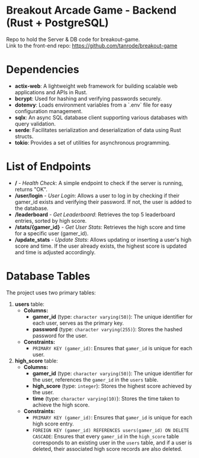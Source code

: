 # Breakout Arcade Game - Backend (Rust + PostgreSQL)
Repo to hold the Server &amp; DB code for breakout-game.<br>
Link to the front-end repo: https://github.com/tanrode/breakout-game

# Dependencies
<ul>
  <li><b>actix-web</b>: A lightweight web framework for building scalable web applications and APIs in Rust.</li>
  <li><b>bcrypt</b>: Used for hashing and verifying passwords securely.</li>
  <li><b>dotenvy</b>: Loads environment variables from a `.env` file for easy configuration management.</li>
  <li><b>sqlx</b>: An async SQL database client supporting various databases with query validation.</li>
  <li><b>serde</b>: Facilitates serialization and deserialization of data using Rust structs.</li>
  <li><b>tokio</b>: Provides a set of utilities for asynchronous programming.</li>
</ul>

# List of Endpoints
<ul>
    <li><b>/</b> - <i>Health Check</i>: A simple endpoint to check if the server is running, returns "OK".</li>
    <li><b>/user/login</b> - <i>User Login</i>: Allows a user to log in by checking if their gamer_id exists and verifying their password. If not, the user is added to the database.</li>
    <li><b>/leaderboard</b> - <i>Get Leaderboard</i>: Retrieves the top 5 leaderboard entries, sorted by high score.</li>
    <li><b>/stats/{gamer_id}</b> - <i>Get User Stats</i>: Retrieves the high score and time for a specific user (gamer_id).</li>
    <li><b>/update_stats</b> - <i>Update Stats</i>: Allows updating or inserting a user's high score and time. If the user already exists, the highest score is updated and time is adjusted accordingly.</li>
</ul>

# Database Tables
<p>The project uses two primary tables:</p>

<ol>
  <li><strong>users</strong> table:
    <ul>
      <li><strong>Columns:</strong>
        <ul>
          <li><strong>gamer_id</strong> (type: <code>character varying(50)</code>): The unique identifier for each user, serves as the primary key.</li>
          <li><strong>password</strong> (type: <code>character varying(255)</code>): Stores the hashed password for the user.</li>
        </ul>
      </li>
      <li><strong>Constraints:</strong>
        <ul>
          <li><code>PRIMARY KEY (gamer_id)</code>: Ensures that <code>gamer_id</code> is unique for each user.</li>
        </ul>
      </li>
    </ul>
  </li>

  <li><strong>high_score</strong> table:
    <ul>
      <li><strong>Columns:</strong>
        <ul>
          <li><strong>gamer_id</strong> (type: <code>character varying(50)</code>): The unique identifier for the user, references the <code>gamer_id</code> in the <code>users</code> table.</li>
          <li><strong>high_score</strong> (type: <code>integer</code>): Stores the highest score achieved by the user.</li>
          <li><strong>time</strong> (type: <code>character varying(10)</code>): Stores the time taken to achieve the high score.</li>
        </ul>
      </li>
      <li><strong>Constraints:</strong>
        <ul>
          <li><code>PRIMARY KEY (gamer_id)</code>: Ensures that <code>gamer_id</code> is unique for each high score entry.</li>
          <li><code>FOREIGN KEY (gamer_id) REFERENCES users(gamer_id) ON DELETE CASCADE</code>: Ensures that every <code>gamer_id</code> in the <code>high_score</code> table corresponds to an existing user in the <code>users</code> table, and if a user is deleted, their associated high score records are also deleted.</li>
        </ul>
      </li>
    </ul>
  </li>
</ol>
